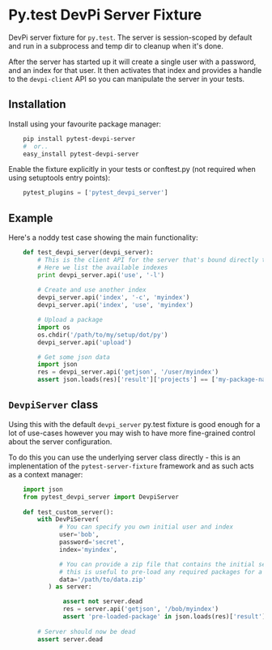 # Py.test DevPi Server Fixture

DevPi server fixture for ``py.test``. The server is session-scoped by default 
and run in a subprocess and temp dir to cleanup when it's done. 

After the server has started up it will create a single user with a password, 
and an index for that user. It then activates that index and provides a
handle to the ``devpi-client`` API so you can manipulate the server in your tests.
                      
## Installation

Install using your favourite package manager:

```bash
    pip install pytest-devpi-server
    #  or..
    easy_install pytest-devpi-server
```

Enable the fixture explicitly in your tests or conftest.py (not required when using setuptools entry points):

```python
    pytest_plugins = ['pytest_devpi_server']
```
                      
## Example 

Here's a noddy test case showing the main functionality:

```python
    def test_devpi_server(devpi_server):
        # This is the client API for the server that's bound directly to the 'devpi' command-line tool.
        # Here we list the available indexes
        print devpi_server.api('use', '-l')
        
        # Create and use another index
        devpi_server.api('index', '-c', 'myindex')
        devpi_server.api('index', 'use', 'myindex')

        # Upload a package 
        import os
        os.chdir('/path/to/my/setup/dot/py')
        devpi_server.api('upload')

        # Get some json data
        import json
        res = devpi_server.api('getjson', '/user/myindex')
        assert json.loads(res)['result']['projects'] == ['my-package-name']

```        
        
## `DevpiServer` class

Using this with the default `devpi_server` py.test fixture is good enough for a lot of 
use-cases however you may wish to have more fine-grained control about the server configuration.

To do this you can use the underlying server class directly - this is an implenentation of the
`pytest-server-fixture` framework and as such acts as a context manager:

```python
    import json
    from pytest_devpi_server import DevpiServer
    
    def test_custom_server():
        with DevPiServer(
              # You can specify you own initial user and index
              user='bob',
              password='secret',
              index='myindex',

              # You can provide a zip file that contains the initial server database, 
              # this is useful to pre-load any required packages for a test run
              data='/path/to/data.zip'
           ) as server:

               assert not server.dead
               res = server.api('getjson', '/bob/myindex')
               assert 'pre-loaded-package' in json.loads(res)['result']['projects'] 
               
        # Server should now be dead
        assert server.dead   
```
